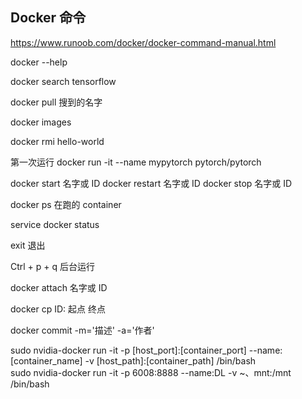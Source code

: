 
## Docker 命令 

https://www.runoob.com/docker/docker-command-manual.html

docker --help 

docker search tensorflow 

docker pull 搜到的名字

docker images 

docker rmi hello-world 

第一次运行 docker run -it --name mypytorch pytorch/pytorch 

docker start 名字或 ID 
docker restart 名字或 ID 
docker stop 名字或 ID 

docker ps 在跑的 container 

service docker status

exit 退出

Ctrl + p + q 后台运行

docker attach 名字或 ID 

docker cp  ID: 起点  终点 

docker commit -m='描述' -a='作者'     

sudo nvidia-docker run -it -p [host_port]:[container_port] --name:[container_name] -v [host_path]:[container_path] /bin/bash  
sudo nvidia-docker run -it -p 6008:8888 --name:DL -v ~、mnt:/mnt /bin/bash
